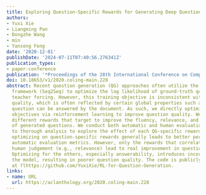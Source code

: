 ```yaml
---
title: Exploring Question-Specific Rewards for Generating Deep Questions
authors:
- Yuxi Xie
- Liangming Pan
- Dongzhe Wang
- min
- Yansong Feng
date: '2020-12-01'
publishDate: '2024-07-11T07:40:56.276341Z'
publication_types:
- paper-conference
publication: '*Proceedings of the 28th International Conference on Computational Linguistics*'
doi: 10.18653/v1/2020.coling-main.228
abstract: Recent question generation (QG) approaches often utilize the sequence-to-sequence
  framework (Seq2Seq) to optimize the log likelihood of ground-truth questions using
  teacher forcing. However, this training objective is inconsistent with actual question
  quality, which is often reflected by certain global properties such as whether the
  question can be answered by the document. As such, we directly optimize for QG-specific
  objectives via reinforcement learning to improve question quality. We design three
  different rewards that target to improve the fluency, relevance, and answerability
  of generated questions. We conduct both automatic and human evaluations in addition
  to thorough analysis to explore the effect of each QG-specific reward. We find that
  optimizing on question-specific rewards generally leads to better performance in
  automatic evaluation metrics. However, only the rewards that correlate well with
  human judgement (e.g., relevance) lead to real improvement in question quality.
  Optimizing for the others, especially answerability, introduces incorrect bias to
  the model, resulting in poorer question quality. The code is publicly available
  at r̆lhttps://github.com/YuxiXie/RL-for-Question-Generation.
links:
- name: URL
  url: https://aclanthology.org/2020.coling-main.228
---
```

